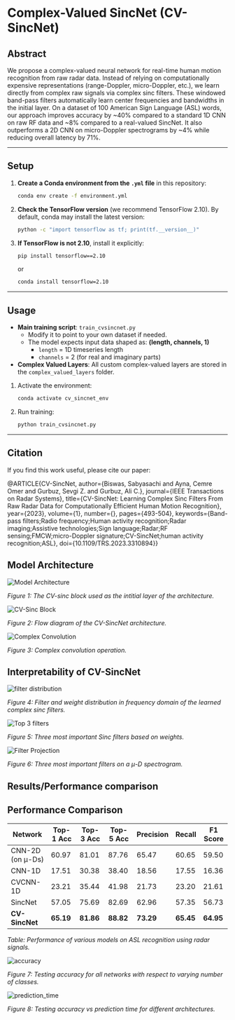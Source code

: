 # Complex-Valued SincNet (CV-SincNet)

## Abstract
We propose a complex-valued neural network for real-time human motion recognition from raw radar data. Instead of relying on computationally expensive representations (range-Doppler, micro-Doppler, etc.), we learn directly from complex raw signals via complex sinc filters. These windowed band-pass filters automatically learn center frequencies and bandwidths in the initial layer. On a dataset of 100 American Sign Language (ASL) words, our approach improves accuracy by ~40% compared to a standard 1D CNN on raw RF data and ~8% compared to a real-valued SincNet. It also outperforms a 2D CNN on micro-Doppler spectrograms by ~4% while reducing overall latency by 71%.

---

## Setup
1. **Create a Conda environment from the `.yml` file** in this repository:
   ```bash
   conda env create -f environment.yml
   ```
2. **Check the TensorFlow version** (we recommend TensorFlow 2.10). By default, conda may install the latest version:
   ```bash
   python -c "import tensorflow as tf; print(tf.__version__)"
   ```
3. **If TensorFlow is not 2.10**, install it explicitly:
   ```bash
   pip install tensorflow==2.10
   ```
   or
   ```bash
   conda install tensorflow=2.10
   ```

---

## Usage
- **Main training script**: `train_cvsincnet.py`
  - Modify it to point to your own dataset if needed.
  - The model expects input data shaped as: **(length, channels, 1)**
    - `length` = 1D timeseries length
    - `channels` = 2 (for real and imaginary parts)
- **Complex Valued Layers**: All custom complex-valued layers are stored in the `complex_valued_layers` folder.

1. Activate the environment:
   ```bash
   conda activate cv_sincnet_env
   ```
2. Run training:
   ```bash
   python train_cvsincnet.py
   ```

---

## Citation
If you find this work useful, please cite our paper:

@ARTICLE{CV-SincNet,
  author={Biswas, Sabyasachi and Ayna, Cemre Omer and Gurbuz, Sevgi Z. and Gurbuz, Ali C.},
  journal={IEEE Transactions on Radar Systems}, 
  title={CV-SincNet: Learning Complex Sinc Filters From Raw Radar Data for Computationally Efficient Human Motion Recognition}, 
  year={2023},
  volume={1},
  number={},
  pages={493-504},
  keywords={Band-pass filters;Radio frequency;Human activity recognition;Radar imaging;Assistive technologies;Sign language;Radar;RF sensing;FMCW;micro-Doppler signature;CV-SincNet;human activity recognition;ASL},
  doi={10.1109/TRS.2023.3310894}}

## Model Architecture

![Model Architecture](images/block_dia.jpg)

*Figure 1: The CV-sinc block used as the intitial layer of the architecture.*

![CV-Sinc Block](images/sinc_block.jpg)

*Figure 2: Flow diagram of the CV-SincNet architecture.*

![Complex Convolution](images/conv.jpg)

*Figure 3: Complex convolution operation.*

## Interpretability of CV-SincNet

![filter distribution](images/filter_distribution.jpg)

*Figure 4: Filter and weight distribution in frequency domain of the learned complex sinc filters.*

![Top 3 filters](images/top3filters.jpg)

*Figure 5: Three most important Sinc filters based on weights.*

![Filter Projection](images/filter_md.jpg)

*Figure 6: Three most important filters on a μ-D spectrogram.*

## Results/Performance comparison

## Performance Comparison

| **Network**        | **Top-1 Acc** | **Top-3 Acc** | **Top-5 Acc** | **Precision** | **Recall** | **F1 Score** |
|--------------------|---------------|---------------|---------------|---------------|------------|-------------|
| CNN-2D (on μ-Ds)   | 60.97         | 81.01         | 87.76         | 65.47         | 60.65      | 59.50       |
| CNN-1D             | 17.51         | 30.38         | 38.40         | 18.56         | 17.55      | 16.36       |
| CVCNN-1D           | 23.21         | 35.44         | 41.98         | 21.73         | 23.20      | 21.61       |
| SincNet            | 57.05         | 75.69         | 82.69         | 62.96         | 57.35      | 56.73       |
| **CV-SincNet**     | **65.19**     | **81.86**     | **88.82**     | **73.29**     | **65.45**  | **64.95**   |

*Table: Performance of various models on ASL recognition using radar signals.*


![accuracy](images/varying_class.jpg)

*Figure 7: Testing accuracy for all networks with respect to varying number of classes.*

![prediction_time](images/prediction_time.jpg)

*Figure 8: Testing accuracy vs prediction time for different architectures.*


